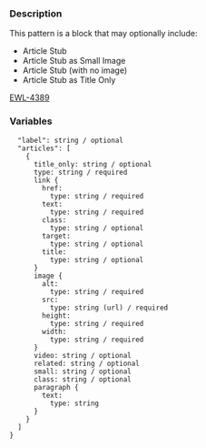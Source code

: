 ### Description
This pattern is a block that may optionally include:

* Article Stub
* Article Stub as Small Image
* Article Stub (with no image)
* Article Stub as Title Only

[EWL-4389](https://issues.ama-assn.org/browse/EWL-4389)


### Variables
~~~
  "label": string / optional
  "articles": [
    {
      title_only: string / optional
      type: string / required
      link {
        href:
          type: string / required
        text:
          type: string / required
        class:
          type: string / optional
        target:
          type: string / optional
        title:
          type: string / optional
      }
      image {
        alt:
          type: string / required
        src:
          type: string (url) / required
        height:
          type: string / required
        width:
          type: string / required
      }
      video: string / optional
      related: string / optional
      small: string / optional
      class: string / optional
      paragraph {
        text:
          type: string
      }
    }
  ]
}
~~~

